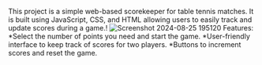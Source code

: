 This project is a simple web-based scorekeeper for table tennis matches. It is built using JavaScript, CSS, and HTML allowing users to easily track and update scores during a game.!
![Screenshot 2024-08-25 195120](https://github.com/user-attachments/assets/0e372ba1-9edd-41bb-906a-a26c76449932)
Features:
*Select the number of points you need and start the game.
*User-friendly interface to keep track of scores for two players.
*Buttons to increment scores and reset the game.
